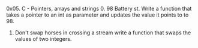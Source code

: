 0x05. C - Pointers, arrays and strings
0. 98 Battery st.
	Write a function that takes a pointer to an int as parameter and updates the value it points to to 98.
1. Don't swap horses in crossing a stream
	write a function that swaps the values of two integers.
